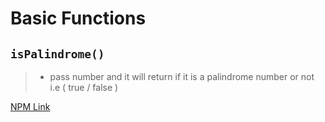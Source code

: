 # Basic Functions

## `isPalindrome()`
>* pass number and it will return if it is a palindrome number or not i.e ( true / false )

[NPM Link](https://www.npmjs.com/package/@aadityaneve/basic-functions)